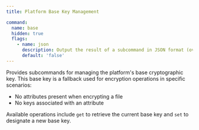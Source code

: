 ```yaml
---
title: Platform Base Key Management

command:
  name: base
  hidden: true
  flags:
    - name: json
      description: Output the result of a subcommand in JSON format (overrides configured output format). This is an inherited flag.
      default: 'false'
---
```


Provides subcommands for managing the platform's base cryptographic key.
This base key is a fallback used for encryption operations in specific scenarios:

- No attributes present when encrypting a file
- No keys associated with an attribute

Available operations include `get` to retrieve the current base key and `set` to designate a new base key.
